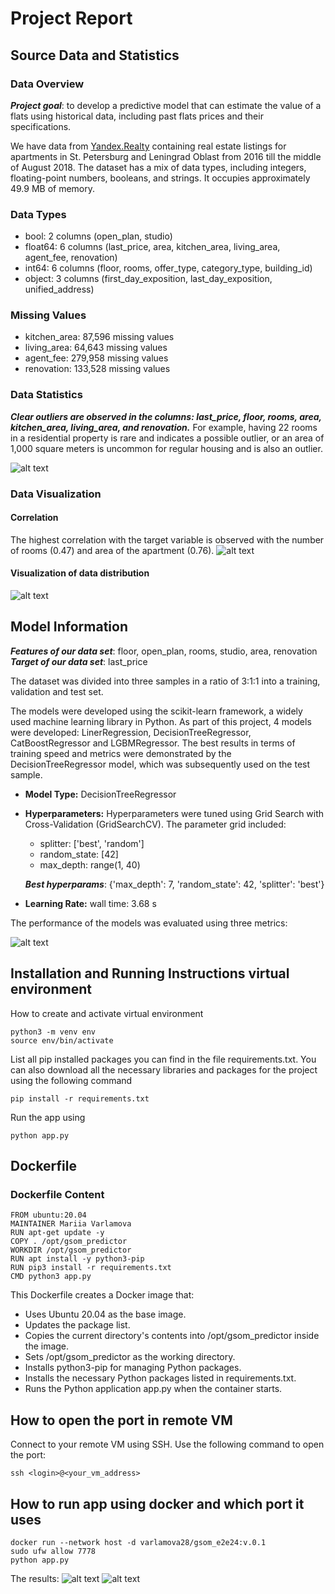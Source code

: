 # Project Report
## Source Data and Statistics

### Data Overview
***Project goal***: to develop a predictive model that can estimate the value of a flats using historical data, including past flats prices and their specifications.

We have data from [Yandex.Realty](https://realty.yandex.ru) containing real estate listings for apartments in St. Petersburg and Leningrad Oblast from 2016 till the middle of August 2018. The dataset has a mix of data types, including integers, floating-point numbers, booleans, and strings. It occupies approximately 49.9 MB of memory.

### Data Types 
* bool: 2 columns (open_plan, studio)
* float64: 6 columns (last_price, area, kitchen_area, living_area, agent_fee, renovation)
* int64: 6 columns (floor, rooms, offer_type, category_type, building_id)
* object: 3 columns (first_day_exposition, last_day_exposition, unified_address)

### Missing Values
* kitchen_area: 87,596 missing values
* living_area: 64,643 missing values
* agent_fee: 279,958 missing values
* renovation: 133,528 missing values

### Data Statistics
 ***Clear outliers are observed in the columns: last_price, floor, rooms, area, kitchen_area, living_area, and renovation.*** For example, having 22 rooms in a residential property is rare and indicates a possible outlier, or an area of 1,000 square meters is uncommon for regular housing and is also an outlier. 

![alt text](PNG/statistic.PNG) 

### Data Visualization
#### Correlation
The highest correlation with the target variable is observed with the number of rooms (0.47) and area of ​​the apartment (0.76).
![alt text](PNG/Correlation.PNG) 
#### Visualization of data distribution
![alt text](PNG/hh.PNG)

## Model Information

***Features of our data set***: floor, open_plan, rooms, studio, area, renovation  
***Target of our data set***: last_price

The dataset was divided into three samples in a ratio of 3:1:1 into a training, validation and test set.

The models were developed using the scikit-learn framework, a widely used machine learning library in Python. As part of this project, 4 models were developed: LinerRegression, DecisionTreeRegressor, CatBoostRegressor and LGBMRegressor. The best results in terms of training speed and metrics were demonstrated by the DecisionTreeRegressor model, which was subsequently used on the test sample. 
* **Model Type:** DecisionTreeRegressor
* **Hyperparameters:** Hyperparameters were tuned using Grid Search with Cross-Validation (GridSearchCV). The parameter grid included:

  - splitter: ['best', 'random']
  - random_state: [42]
  - max_depth: range(1, 40)
    
  ***Best hyperparams***: {'max_depth': 7, 'random_state': 42, 'splitter': 'best'}

* **Learning Rate:** wall time: 3.68 s

The performance of the models was evaluated using three metrics:

![alt text](PNG/metrics.PNG)

## Installation and Running Instructions virtual environment
How to create and activate virtual environment
```
python3 -m venv env
source env/bin/activate 
```
List all pip installed packages you can find in the file requirements.txt. You can also download all the necessary libraries and packages for the project using the following command
```
pip install -r requirements.txt
```
Run the app using 
```
python app.py
```
## Dockerfile

### Dockerfile Content
```
FROM ubuntu:20.04
MAINTAINER Mariia Varlamova
RUN apt-get update -y
COPY . /opt/gsom_predictor
WORKDIR /opt/gsom_predictor
RUN apt install -y python3-pip
RUN pip3 install -r requirements.txt
CMD python3 app.py
```
This Dockerfile creates a Docker image that:

* Uses Ubuntu 20.04 as the base image.
* Updates the package list.
* Copies the current directory's contents into /opt/gsom_predictor inside the image.
* Sets /opt/gsom_predictor as the working directory.
* Installs python3-pip for managing Python packages.
* Installs the necessary Python packages listed in requirements.txt.
* Runs the Python application app.py when the container starts.

## How to open the port in remote VM
Connect to your remote VM using SSH. Use the following command to open the port: 
```
ssh <login>@<your_vm_address>
```
## How to run app using docker and which port it uses
```
docker run --network host -d varlamova28/gsom_e2e24:v.0.1
sudo ufw allow 7778
python app.py
```
The results:
![alt text](PNG/file.PNG)  ![alt text](PNG/file2.PNG)
